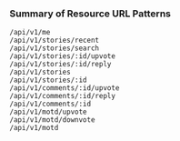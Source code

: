 ### Summary of Resource URL Patterns

    /api/v1/me
    /api/v1/stories/recent
    /api/v1/stories/search
    /api/v1/stories/:id/upvote
    /api/v1/stories/:id/reply
    /api/v1/stories
    /api/v1/stories/:id
    /api/v1/comments/:id/upvote
    /api/v1/comments/:id/reply
    /api/v1/comments/:id
    /api/v1/motd/upvote
    /api/v1/motd/downvote
    /api/v1/motd
